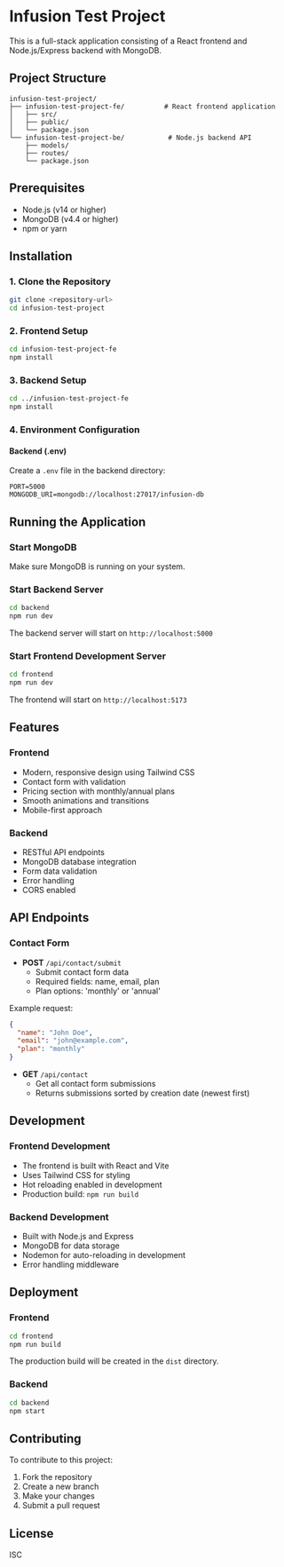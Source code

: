 # Infusion Test Project

This is a full-stack application consisting of a React frontend and Node.js/Express backend with MongoDB.

## Project Structure

```
infusion-test-project/
├── infusion-test-project-fe/          # React frontend application
│   ├── src/
│   ├── public/
│   └── package.json
└── infusion-test-project-be/           # Node.js backend API
    ├── models/
    ├── routes/
    └── package.json
```

## Prerequisites

- Node.js (v14 or higher)
- MongoDB (v4.4 or higher)
- npm or yarn

## Installation

### 1. Clone the Repository
```bash
git clone <repository-url>
cd infusion-test-project
```

### 2. Frontend Setup
```bash
cd infusion-test-project-fe
npm install
```

### 3. Backend Setup
```bash
cd ../infusion-test-project-fe
npm install
```

### 4. Environment Configuration

#### Backend (.env)
Create a `.env` file in the backend directory:
```env
PORT=5000
MONGODB_URI=mongodb://localhost:27017/infusion-db
```

## Running the Application

### Start MongoDB
Make sure MongoDB is running on your system.

### Start Backend Server
```bash
cd backend
npm run dev
```
The backend server will start on `http://localhost:5000`

### Start Frontend Development Server
```bash
cd frontend
npm run dev
```
The frontend will start on `http://localhost:5173`

## Features

### Frontend
- Modern, responsive design using Tailwind CSS
- Contact form with validation
- Pricing section with monthly/annual plans
- Smooth animations and transitions
- Mobile-first approach

### Backend
- RESTful API endpoints
- MongoDB database integration
- Form data validation
- Error handling
- CORS enabled

## API Endpoints

### Contact Form
- **POST** `/api/contact/submit`
  - Submit contact form data
  - Required fields: name, email, plan
  - Plan options: 'monthly' or 'annual'

Example request:
```json
{
  "name": "John Doe",
  "email": "john@example.com",
  "plan": "monthly"
}
```

- **GET** `/api/contact`
  - Get all contact form submissions
  - Returns submissions sorted by creation date (newest first)

## Development

### Frontend Development
- The frontend is built with React and Vite
- Uses Tailwind CSS for styling
- Hot reloading enabled in development
- Production build: `npm run build`

### Backend Development
- Built with Node.js and Express
- MongoDB for data storage
- Nodemon for auto-reloading in development
- Error handling middleware

## Deployment

### Frontend
```bash
cd frontend
npm run build
```
The production build will be created in the `dist` directory.

### Backend
```bash
cd backend
npm start
```

## Contributing

To contribute to this project:
1. Fork the repository
2. Create a new branch
3. Make your changes
4. Submit a pull request

## License

ISC 